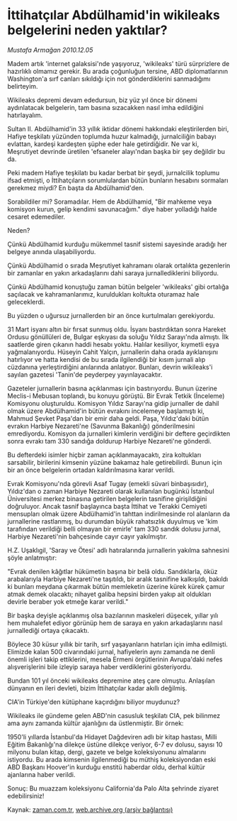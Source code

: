 # İttihatçılar Abdülhamid'in wikileaks belgelerini neden yaktılar?

*Mustafa Armağan 2010.12.05*

<td class="columnist-detail">
<p>Madem artık 'internet galaksisi'nde yaşıyoruz, 'wikileaks' türü sürprizlere de hazırlıklı olmamız gerekir. Bu arada çoğunluğun tersine, ABD diplomatlarının Washington'a sırf canları sıkıldığı için not gönderdiklerini sanmadığımı belirteyim.</p>
<p>
<div id="haberMetinDiv">
<p>Wikileaks depremi devam ededursun, biz yüz yıl önce bir dönemi aydınlatacak belgelerin, tam basına sızacakken nasıl imha edildiğini hatırlayalım.
<p>Sultan II. Abdülhamid'in 33 yıllık iktidar dönemi hakkındaki eleştirilerden biri, Hafiye teşkilatı yüzünden toplumda huzur kalmadığı, jurnalciliğin babayı evlattan, kardeşi kardeşten şüphe eder hale getirdiğidir. Ne var ki, Meşrutiyet devrinde üretilen 'efsaneler alayı'ndan başka bir şey değildir bu da.
<p>Peki madem Hafiye teşkilatı bu kadar berbat bir şeydi, jurnalcilik toplumu ifsad etmişti, o İttihatçıların sorumlulardan bütün bunların hesabını sormaları gerekmez miydi? En başta da Abdülhamid'den.
<p>Sorabildiler mi? Soramadılar. Hem de Abdülhamid, "Bir mahkeme veya komisyon kurun, gelip kendimi savunacağım." diye haber yolladığı halde cesaret edemediler.
<p>Neden?
<p>Çünkü Abdülhamid kurduğu mükemmel tasnif sistemi sayesinde aradığı her belgeye anında ulaşabiliyordu.
<p>Çünkü Abdülhamid o sırada Meşrutiyet kahramanı olarak ortalıkta gezenlerin bir zamanlar en yakın arkadaşlarını dahi saraya jurnallediklerini biliyordu.
<p>Çünkü Abdülhamid konuştuğu zaman bütün belgeler 'wikileaks' gibi ortalığa saçılacak ve kahramanlarımız, kuruldukları koltukta oturamaz hale geleceklerdi.
<p>Bu yüzden o uğursuz jurnallerden bir an önce kurtulmaları gerekiyordu.
<p>31 Mart isyanı altın bir fırsat sunmuş oldu. İsyanı bastırdıktan sonra Hareket Ordusu gönüllüleri de, Bulgar eşkıyası da soluğu Yıldız Sarayı'nda almıştı. İlk saatlerde giren çıkanın haddi hesabı yoktu. Halılar kesiliyor, kıymetli eşya yağmalanıyordu. Hüseyin Cahit Yalçın, jurnallerin daha orada ayıklanışını hatırlıyor ve hatta kendisi de bu sırada ilgilendiği bir kısım jurnali alıp cüzdanına yerleştirdiğini anılarında anlatıyor. Bunları, devrin wikileaks'i sayılan gazetesi 'Tanin'de peyderpey yayınlayacaktır.
<p>Gazeteler jurnallerin basına açıklanması için bastırıyordu. Bunun üzerine Meclis-i Mebusan toplandı, bu konuyu görüştü. Bir Evrak Tetkik (İnceleme) Komisyonu oluşturuldu. Komisyon Yıldız Sarayı'na gidip jurnaller de dahil olmak üzere Abdülhamid'in bütün evrakını incelemeye başlamıştı ki, Mahmud Şevket Paşa'dan bir emir daha geldi. Paşa, Yıldız'daki bütün evrakın Harbiye Nezareti'ne (Savunma Bakanlığı) gönderilmesini emrediyordu. Komisyon da jurnalleri kimlerin verdiğini bir deftere geçirdikten sonra evrakı tam 330 sandığa doldurup Harbiye Nezareti'ne gönderdi.
<p>Bu defterdeki isimler hiçbir zaman açıklanmayacaktı, zira koltukları sarsabilir, birilerini kimsenin yüzüne bakamaz hale getirebilirdi. Bunun için bir an önce belgelerin ortadan kaldırılmasına karar verildi.
<p>Evrak Komisyonu'nda görevli Asaf Tugay (emekli süvari binbaşısıdır), Yıldız'dan o zaman Harbiye Nezareti olarak kullanılan bugünkü İstanbul Üniversitesi merkez binasına getirilen belgelerin tasnifine girişildiğini doğruluyor. Ancak tasnif başlayınca başta İttihat ve Terakki Cemiyeti mensupları olmak üzere Abdülhamid'in tahttan indirilmesinde rol alanların da jurnallerine rastlanmış, bu durumdan büyük rahatsızlık duyulmuş ve 'kim tarafından verildiği belli olmayan bir emirle' tam 330 sandık dolusu jurnal, Harbiye Nezareti'nin bahçesinde cayır cayır yakılmıştır.
<p>H.Z. Uşaklıgil, 'Saray ve Ötesi' adlı hatıralarında jurnallerin yakılma sahnesini şöyle anlatmıştır:
<p>"Evrak denilen kâğıtlar hükümetin başına bir belâ oldu. Sandıklarla, öküz arabalarıyla Harbiye Nezareti'ne taşıtıldı, bir aralık tasnifine kalkışıldı, bakıldı ki bunları meydana çıkarmak bütün memleketin üzerine kürek kürek çamur atmak demek olacaktı; nihayet galiba hepsini birden yakıp ait oldukları devirle beraber yok etmeğe karar verildi."
<p>Bir başka deyişle açıklanmış olsa bazılarının maskeleri düşecek, yıllar yılı hem muhalefet ediyor görünüp hem de saraya en yakın arkadaşlarını nasıl jurnallediği ortaya çıkacaktı.
<p>Böylece 30 küsur yıllık bir tarih, sırf yaşayanların hatırları için imha edilmişti. Elimizde kalan 500 civarındaki jurnal, hafiyelerin aynı zamanda ne denli önemli işleri takip ettiklerini, mesela Ermeni örgütlerinin Avrupa'daki nefes alışverişlerini bile izleyip saraya haber verdiklerini gösteriyordu.
<p>Bundan 101 yıl önceki wikileaks depremine ateş çare olmuştu. Anlaşılan dünyanın en ileri devleti, bizim İttihatçılar kadar akıllı değilmiş.
<p>CIA'in Türkiye'den kütüphane kaçırdığını biliyor muydunuz?
<p>Wikileaks ile gündeme gelen ABD'nin casusluk teşkilatı CIA, pek bilinmez ama aynı zamanda kültür ajanlığını da üstlenmiştir. Bir örnek:
<p>1950'li yıllarda İstanbul'da Hidayet Dağdeviren adlı bir kitap hastası, Milli Eğitim Bakanlığı'na dilekçe üstüne dilekçe veriyor, 6-7 ev dolusu, sayısı 10 milyonu bulan kitap, dergi, gazete ve belge koleksiyonunu almalarını istiyordu. Bu arada kimsenin ilgilenmediği bu müthiş koleksiyondan eski ABD Başkanı Hoover'in kurduğu enstitü haberdar oldu, derhal kültür ajanlarına haber verildi.
<p>Sonuç: Bu muazzam koleksiyonu California'da Palo Alta şehrinde ziyaret edebilirsiniz! </p></p></p></p></p></p></p></p></p></p></p></p></p></p></p></p></p></p></p></p></p></p></div>
</p>
<a href="http://web.archive.org/web/20110207085951/mailto:m.armagan@zaman.com.tr">
</a></td>

Kaynak: [zaman.com.tr](http://zaman.com.tr/yazar.do?yazino=1060892), [web.archive.org (arşiv bağlantısı)](http://web.archive.org/web/20110207085951/http://www.zaman.com.tr:80/yazar.do?yazino=1060892)

